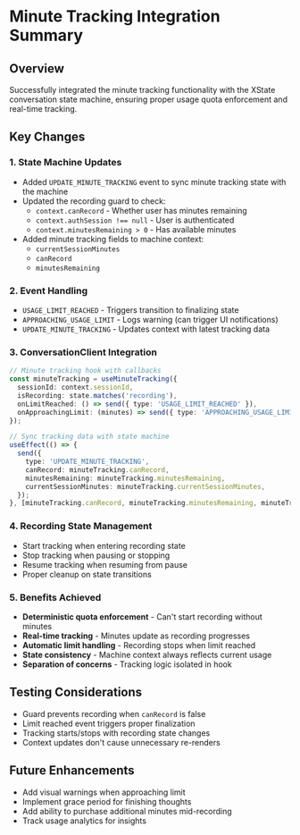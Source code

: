 # Minute Tracking Integration Summary

## Overview
Successfully integrated the minute tracking functionality with the XState conversation state machine, ensuring proper usage quota enforcement and real-time tracking.

## Key Changes

### 1. State Machine Updates
- Added `UPDATE_MINUTE_TRACKING` event to sync minute tracking state with the machine
- Updated the recording guard to check:
  - `context.canRecord` - Whether user has minutes remaining
  - `context.authSession !== null` - User is authenticated
  - `context.minutesRemaining > 0` - Has available minutes
- Added minute tracking fields to machine context:
  - `currentSessionMinutes`
  - `canRecord`
  - `minutesRemaining`

### 2. Event Handling
- `USAGE_LIMIT_REACHED` - Triggers transition to finalizing state
- `APPROACHING_USAGE_LIMIT` - Logs warning (can trigger UI notifications)
- `UPDATE_MINUTE_TRACKING` - Updates context with latest tracking data

### 3. ConversationClient Integration
```typescript
// Minute tracking hook with callbacks
const minuteTracking = useMinuteTracking({
  sessionId: context.sessionId,
  isRecording: state.matches('recording'),
  onLimitReached: () => send({ type: 'USAGE_LIMIT_REACHED' }),
  onApproachingLimit: (minutes) => send({ type: 'APPROACHING_USAGE_LIMIT', minutesRemaining: minutes }),
});

// Sync tracking data with state machine
useEffect(() => {
  send({
    type: 'UPDATE_MINUTE_TRACKING',
    canRecord: minuteTracking.canRecord,
    minutesRemaining: minuteTracking.minutesRemaining,
    currentSessionMinutes: minuteTracking.currentSessionMinutes,
  });
}, [minuteTracking.canRecord, minuteTracking.minutesRemaining, minuteTracking.currentSessionMinutes, send]);
```

### 4. Recording State Management
- Start tracking when entering recording state
- Stop tracking when pausing or stopping
- Resume tracking when resuming from pause
- Proper cleanup on state transitions

### 5. Benefits Achieved
- **Deterministic quota enforcement** - Can't start recording without minutes
- **Real-time tracking** - Minutes update as recording progresses
- **Automatic limit handling** - Recording stops when limit reached
- **State consistency** - Machine context always reflects current usage
- **Separation of concerns** - Tracking logic isolated in hook

## Testing Considerations
- Guard prevents recording when `canRecord` is false
- Limit reached event triggers proper finalization
- Tracking starts/stops with recording state changes
- Context updates don't cause unnecessary re-renders

## Future Enhancements
- Add visual warnings when approaching limit
- Implement grace period for finishing thoughts
- Add ability to purchase additional minutes mid-recording
- Track usage analytics for insights